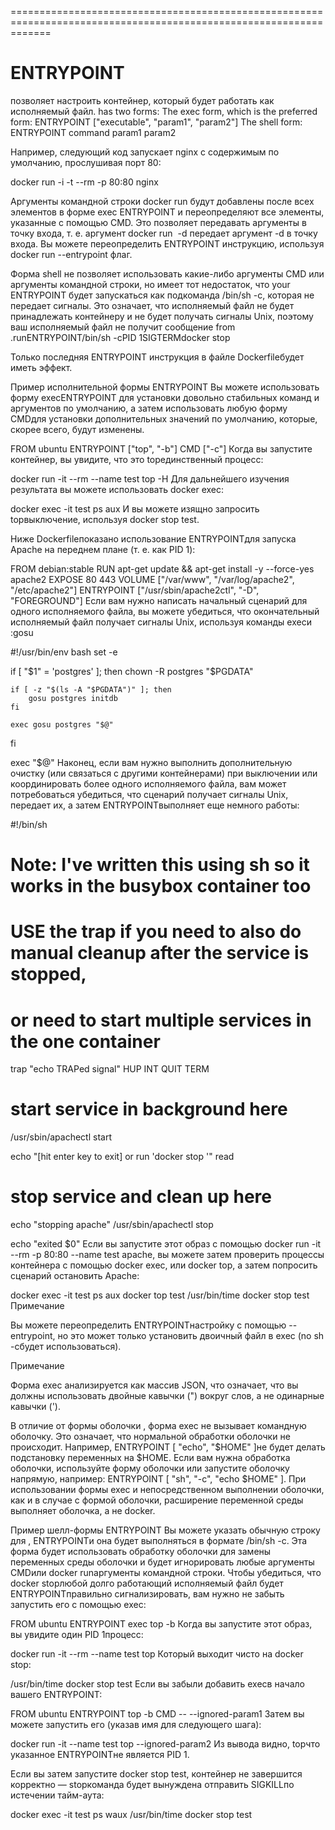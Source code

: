 ===================================================================================================================
# ENTRYPOINT
позволяет настроить контейнер, который будет работать как исполняемый файл.
has two forms:
  The exec form, which is the preferred form:
ENTRYPOINT ["executable", "param1", "param2"]
  The shell form:
ENTRYPOINT command param1 param2

  Например, следующий код запускает nginx с содержимым по умолчанию, прослушивая порт 80:

docker run -i -t --rm -p 80:80 nginx
  
  Аргументы командной строки docker run <image>будут добавлены после всех элементов в форме exec ENTRYPOINT и переопределяют все элементы, указанные с помощью CMD. Это позволяет передавать аргументы в точку входа, т. е. аргумент docker run <image> -d передает аргумент -d в точку входа. Вы можете переопределить ENTRYPOINT инструкцию, используя docker run --entrypoint флаг.

  Форма shell не позволяет использовать какие-либо аргументы CMD или аргументы командной строки, но имеет тот недостаток, что your ENTRYPOINT будет запускаться как подкоманда /bin/sh -c, которая не передает сигналы. Это означает, что исполняемый файл не будет принадлежать контейнеру и не будет получать сигналы Unix, поэтому ваш исполняемый файл не получит сообщение from .runENTRYPOINT/bin/sh -cPID 1SIGTERMdocker stop <container>

Только последняя ENTRYPOINT инструкция в файле Dockerfileбудет иметь эффект.

Пример исполнительной формы ENTRYPOINT 
Вы можете использовать форму execENTRYPOINT для установки довольно стабильных команд и аргументов по умолчанию, а затем использовать любую форму CMDдля установки дополнительных значений по умолчанию, которые, скорее всего, будут изменены.

FROM ubuntu
ENTRYPOINT ["top", "-b"]
CMD ["-c"]
Когда вы запустите контейнер, вы увидите, что это topединственный процесс:


 docker run -it --rm --name test  top -H
Для дальнейшего изучения результата вы можете использовать docker exec:


 docker exec -it test ps aux
И вы можете изящно запросить topвыключение, используя docker stop test.

Ниже Dockerfileпоказано использование ENTRYPOINTдля запуска Apache на переднем плане (т. е. как PID 1):


FROM debian:stable
RUN apt-get update && apt-get install -y --force-yes apache2
EXPOSE 80 443
VOLUME ["/var/www", "/var/log/apache2", "/etc/apache2"]
ENTRYPOINT ["/usr/sbin/apache2ctl", "-D", "FOREGROUND"]
Если вам нужно написать начальный сценарий для одного исполняемого файла, вы можете убедиться, что окончательный исполняемый файл получает сигналы Unix, используя команды execи :gosu


#!/usr/bin/env bash
set -e

if [ "$1" = 'postgres' ]; then
    chown -R postgres "$PGDATA"

    if [ -z "$(ls -A "$PGDATA")" ]; then
        gosu postgres initdb
    fi

    exec gosu postgres "$@"
fi

exec "$@"
Наконец, если вам нужно выполнить дополнительную очистку (или связаться с другими контейнерами) при выключении или координировать более одного исполняемого файла, вам может потребоваться убедиться, что сценарий получает сигналы Unix, передает их, а затем ENTRYPOINTвыполняет еще немного работы:


#!/bin/sh
# Note: I've written this using sh so it works in the busybox container too

# USE the trap if you need to also do manual cleanup after the service is stopped,
#     or need to start multiple services in the one container
trap "echo TRAPed signal" HUP INT QUIT TERM

# start service in background here
/usr/sbin/apachectl start

echo "[hit enter key to exit] or run 'docker stop <container>'"
read

# stop service and clean up here
echo "stopping apache"
/usr/sbin/apachectl stop

echo "exited $0"
Если вы запустите этот образ с помощью docker run -it --rm -p 80:80 --name test apache, вы можете затем проверить процессы контейнера с помощью docker exec, или docker top, а затем попросить сценарий остановить Apache:


 docker exec -it test ps aux
 docker top test
 /usr/bin/time docker stop test
Примечание

Вы можете переопределить ENTRYPOINTнастройку с помощью --entrypoint, но это может только установить двоичный файл в exec (no sh -cбудет использоваться).

Примечание

Форма exec анализируется как массив JSON, что означает, что вы должны использовать двойные кавычки (") вокруг слов, а не одинарные кавычки (').

В отличие от формы оболочки , форма exec не вызывает командную оболочку. Это означает, что нормальной обработки оболочки не происходит. Например, ENTRYPOINT [ "echo", "$HOME" ]не будет делать подстановку переменных на $HOME. Если вам нужна обработка оболочки, используйте форму оболочки или запустите оболочку напрямую, например: ENTRYPOINT [ "sh", "-c", "echo $HOME" ]. При использовании формы exec и непосредственном выполнении оболочки, как и в случае с формой оболочки, расширение переменной среды выполняет оболочка, а не docker.

Пример шелл-формы ENTRYPOINT 
Вы можете указать обычную строку для , ENTRYPOINTи она будет выполняться в формате /bin/sh -c. Эта форма будет использовать обработку оболочки для замены переменных среды оболочки и будет игнорировать любые аргументы CMDили docker runаргументы командной строки. Чтобы убедиться, что docker stopлюбой долго работающий исполняемый файл будет ENTRYPOINTправильно сигнализировать, вам нужно не забыть запустить его с помощью exec:


FROM ubuntu
ENTRYPOINT exec top -b
Когда вы запустите этот образ, вы увидите один PID 1процесс:


 docker run -it --rm --name test top
Который выходит чисто на docker stop:


 /usr/bin/time docker stop test
Если вы забыли добавить execв начало вашего ENTRYPOINT:


FROM ubuntu
ENTRYPOINT top -b
CMD -- --ignored-param1
Затем вы можете запустить его (указав имя для следующего шага):


 docker run -it --name test top --ignored-param2
Из вывода видно, topчто указанное ENTRYPOINTне является PID 1.

Если вы затем запустите docker stop test, контейнер не завершится корректно — stopкоманда будет вынуждена отправить SIGKILLпо истечении тайм-аута:


 docker exec -it test ps waux
 /usr/bin/time docker stop test


